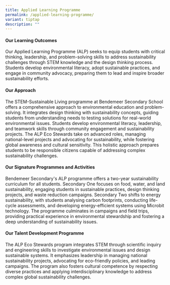 ```yaml
---
title: Applied Learning Programme
permalink: /applied-learning-programme/
variant: tiptap
description: ""
---
```

<h4><strong>Our Learning Outcomes</strong></h4>
<p>Our Applied Learning Programme (ALP) seeks to equip students with critical
thinking, leadership, and problem-solving skills to address sustainability
challenges through STEM knowledge and the design thinking process. Students
develop environmental literacy, adopt sustainable practices, and engage
in community advocacy, preparing them to lead and inspire broader sustainability
efforts.</p>
<h4><strong>Our Approach</strong></h4>
<p>The STEM-Sustainable Living programme at Bendemeer Secondary School offers
a comprehensive approach to environmental education and problem-solving.
It integrates design thinking with sustainability concepts, guiding students
from understanding needs to testing solutions for real-world environmental
issues. Students develop environmental literacy, leadership, and teamwork
skills through community engagement and sustainability projects. The ALP
Eco Stewards take on advanced roles, managing national-level projects and
advocating for sustainability, while fostering global awareness and cultural
sensitivity. This holistic approach prepares students to be responsible
citizens capable of addressing complex sustainability challenges.</p>
<h4><strong>Our Signature Programmes and Activities</strong></h4>
<p>Bendemeer Secondary's ALP programme offers a two-year sustainability curriculum
for all students. Secondary One focuses on food, water, and land sustainability,
engaging students in sustainable practices, design thinking projects, and
waste reduction campaigns. Secondary Two shifts to energy sustainability,
with students analysing carbon footprints, conducting life-cycle assessments,
and developing energy-efficient systems using Microbit technology. The
programme culminates in campaigns and field trips, providing practical
experience in environmental stewardship and fostering a deep understanding
of sustainability issues.</p>
<h4><strong>Our Talent Development Programme</strong></h4>
<p>The ALP Eco Stewards program integrates STEM through scientific inquiry
and engineering skills to investigate environmental issues and design sustainable
systems. It emphasizes leadership in managing national sustainability projects,
advocating for eco-friendly policies, and leading campaigns. The program
also fosters cultural competence by respecting diverse practices and applying
interdisciplinary knowledge to address complex global sustainability challenges.</p>